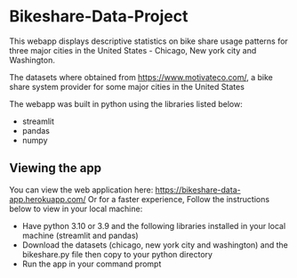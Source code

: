 # Bikeshare-Data-Project

This webapp displays descriptive statistics on bike share usage patterns for three major cities in the United States - Chicago, New york city and Washington.

The datasets where obtained from https://www.motivateco.com/, a bike share system provider for some major cities in the United States

The webapp was built in python using the libraries listed below:
  - streamlit
  - pandas
  - numpy
  
  
## Viewing the app
You can view the web application here: https://bikeshare-data-app.herokuapp.com/
Or for a faster experience, Follow the instructions below to view in your local machine:


- Have python 3.10 or 3.9 and the following libraries installed in your local machine (streamlit and pandas)
- Download the datasets (chicago, new york city and washington) and the bikeshare.py file then copy to your python directory
- Run the app in your command prompt
